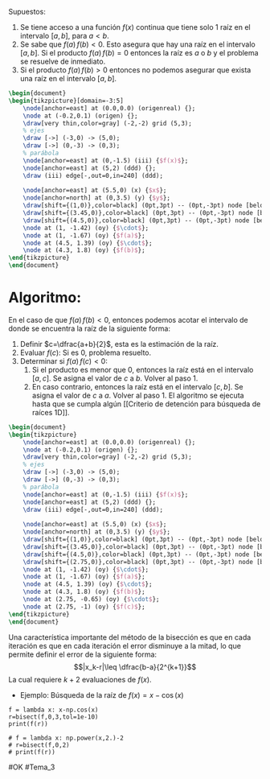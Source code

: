 Supuestos:
1. Se tiene acceso a una función $f(x)$ continua que tiene solo $1$ raíz en el intervalo $[a,b]$, para $a<b$.
2. Se sabe que $f(a)\,f(b)<0$. Esto asegura que hay una raíz en el intervalo $[a,b]$. Si el producto $f(a)\,f(b)=0$ entonces la raíz es $a$ o $b$ y el problema se resuelve de inmediato.
3. Si el producto $f(a)\,f(b)>0$ entonces no podemos asegurar que exista una raíz en el intervalo $[a,b]$.
```tikz
\begin{document}
\begin{tikzpicture}[domain=-3:5]
	\node[anchor=east] at (0.0,0.0) (origenreal) {};
	\node at (-0.2,0.1) (origen) {};
	\draw[very thin,color=gray] (-2,-2) grid (5,3);	
	% ejes
	\draw [->] (-3,0) -> (5,0);
	\draw [->] (0,-3) -> (0,3);
	% parábola
	\node[anchor=east] at (0,-1.5) (iii) {$f(x)$};
	\node[anchor=east] at (5,2) (ddd) {};
	\draw (iii) edge[-,out=0,in=240] (ddd);
	
	\node[anchor=east] at (5.5,0) (x) {$x$};
	\node[anchor=north] at (0,3.5) (y) {$y$};
	\draw[shift={(1,0)},color=black] (0pt,3pt) -- (0pt,-3pt) node [below]{$a$};
	\draw[shift={(3.45,0)},color=black] (0pt,3pt) -- (0pt,-3pt) node [below]{$r$};
	\draw[shift={(4.5,0)},color=black] (0pt,3pt) -- (0pt,-3pt) node [below]{$b$};
	\node at (1, -1.42) (oy) {$\cdot$};
	\node at (1, -1.67) (oy) {$f(a)$};
	\node at (4.5, 1.39) (oy) {$\cdot$};
	\node at (4.3, 1.8) (oy) {$f(b)$};
\end{tikzpicture}
\end{document}
```
# Algoritmo:
En el caso de que $f(a)\,f(b)<0$, entonces podemos acotar el intervalo de donde se encuentra la raíz de la siguiente forma:
1. Definir $c=\dfrac{a+b}{2}$, esta es la estimación de la raíz.
2. Evaluar $f(c)$: Si es $0$, problema resuelto.
3. Determinar si $f(a)\,f(c)<0$:
	1. Si el producto es menor que $0$, entonces la raíz está en el intervalo $[a,c]$. Se asigna el valor de $c$ a $b$. Volver al paso 1.
	2. En caso contrario, entonces la raíz está en el intervalo $[c,b]$. Se asigna el valor de $c$ a $a$. Volver al paso 1.
El algoritmo se ejecuta hasta que se cumpla algún [[Criterio de detención para búsqueda de raíces 1D]].

```tikz
\begin{document}
\begin{tikzpicture}
	\node[anchor=east] at (0.0,0.0) (origenreal) {};
	\node at (-0.2,0.1) (origen) {};
	\draw[very thin,color=gray] (-2,-2) grid (5,3);	
	% ejes
	\draw [->] (-3,0) -> (5,0);
	\draw [->] (0,-3) -> (0,3);
	% parábola
	\node[anchor=east] at (0,-1.5) (iii) {$f(x)$};
	\node[anchor=east] at (5,2) (ddd) {};
	\draw (iii) edge[-,out=0,in=240] (ddd);
	
	\node[anchor=east] at (5.5,0) (x) {$x$};
	\node[anchor=north] at (0,3.5) (y) {$y$};
	\draw[shift={(1,0)},color=black] (0pt,3pt) -- (0pt,-3pt) node [below]{$a$};
	\draw[shift={(3.45,0)},color=black] (0pt,3pt) -- (0pt,-3pt) node [below]{$r$};
	\draw[shift={(4.5,0)},color=black] (0pt,3pt) -- (0pt,-3pt) node [below]{$b$};
	\draw[shift={(2.75,0)},color=black] (0pt,3pt) -- (0pt,-3pt) node [below]{$c$};
	\node at (1, -1.42) (oy) {$\cdot$};
	\node at (1, -1.67) (oy) {$f(a)$};
	\node at (4.5, 1.39) (oy) {$\cdot$};
	\node at (4.3, 1.8) (oy) {$f(b)$};
	\node at (2.75, -0.65) (oy) {$\cdot$};
	\node at (2.75, -1) (oy) {$f(c)$};
\end{tikzpicture}
\end{document}
```

Una característica importante del método de la bisección es que en cada iteración es que en cada iteración el error disminuye a la mitad, lo que permite definir el error de la siguiente forma: $$|x_k-r|\leq \dfrac{b-a}{2^{k+1}}$$ La cual requiere $k+2$ evaluaciones de $f(x)$.

- Ejemplo: Búsqueda de la raíz de $f(x)=x-\cos(x)$
```run-python
f = lambda x: x-np.cos(x)
r=bisect(f,0,3,tol=1e-10)
print(f(r))

# f = lambda x: np.power(x,2.)-2
# r=bisect(f,0,2)
# print(f(r))
```

#OK
#Tema_3